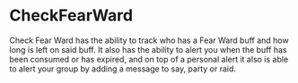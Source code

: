 # CheckFearWard

Check Fear Ward has the ability to track who has a Fear Ward buff and how long is left on said buff. It also has the ability to alert you when the buff has been consumed or has expired, and on top of a personal alert it also is able to alert your group by adding a message to say, party or raid.
